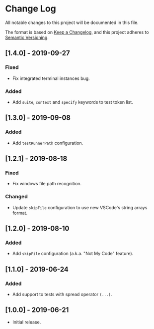 # Change Log

All notable changes to this project will be documented in this file.

The format is based on [Keep a Changelog](https://keepachangelog.com/en/1.0.0/),
and this project adheres to [Semantic Versioning](https://semver.org/spec/v2.0.0.html).

## [1.4.0] - 2019-09-27

### Fixed

-   Fix integrated terminal instances bug.

### Added

-   Add `suite`, `context` and `specify` keywords to test token list.

## [1.3.0] - 2019-09-08

### Added

-   Add `testRunnerPath` configuration.

## [1.2.1] - 2019-08-18

### Fixed

-   Fix windows file path recognition.

### Changed

-   Update `skipFile` configuration to use new VSCode's string arrays format.

## [1.2.0] - 2019-08-10

### Added

-   Add `skipFile` configuration (a.k.a. "Not My Code" feature).

## [1.1.0] - 2019-06-24

### Added

-   Add support to tests with spread operator `(...)`.

## [1.0.0] - 2019-06-21

-   Initial release.
